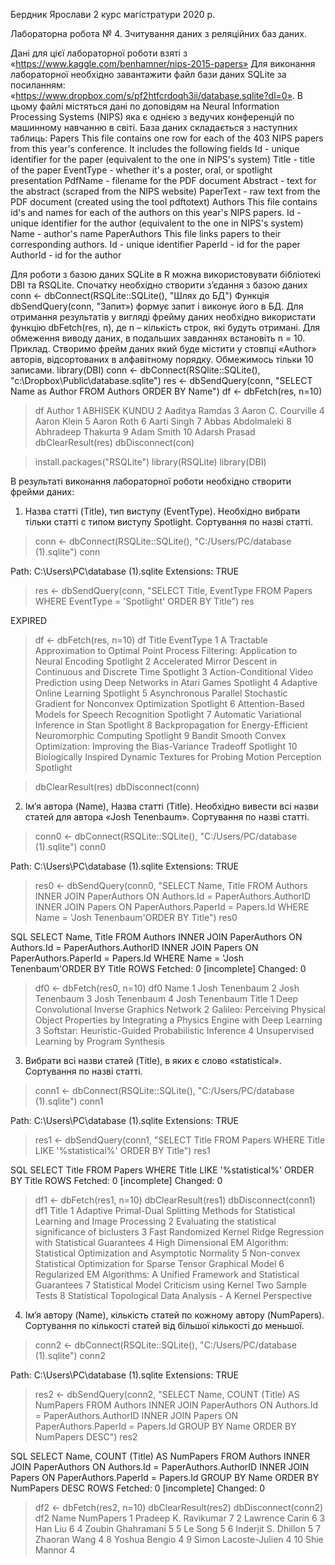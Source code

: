 Бердник Ярослави
2 курс магістратури
2020 р.

Лабораторна робота № 4. Зчитування даних з реляційних баз даних.

Дані для цієї лабораторної роботи взяті з «https://www.kaggle.com/benhamner/nips-2015-papers»
Для виконання лабораторної необхідно завантажити файл бази даних SQLite за посиланням: 
«https://www.dropbox.com/s/pf2htfcrdoqh3ii/database.sqlite?dl=0». 
В цьому файлі містяться дані по доповідям на Neural Information Processing Systems (NIPS) яка є однією з ведучих конференцій по машинному навчанню в світі. 
База даних складається з наступних таблиць:
Papers
This file contains one row for each of the 403 NIPS papers from this year's conference. It includes the following fields
Id - unique identifier for the paper (equivalent to the one in NIPS's system)
Title - title of the paper
EventType - whether it's a poster, oral, or spotlight presentation
PdfName - filename for the PDF document
Abstract - text for the abstract (scraped from the NIPS website)
PaperText - raw text from the PDF document (created using the tool pdftotext)
Authors
This file contains id's and names for each of the authors on this year's NIPS papers.
Id - unique identifier for the author (equivalent to the one in NIPS's system)
Name - author's name
PaperAuthors
This file links papers to their corresponding authors.
Id - unique identifier
PaperId - id for the paper
AuthorId - id for the author

Для роботи з базою даних SQLite в R можна використовувати бібліотекі DBI та RSQLite.
Спочатку необхідно створити з’єдання з базою даних
conn <- dbConnect(RSQLite::SQLite(), "Шлях до БД")
Функція dbSendQuery(conn, "Запит») формує запит і виконує його в БД. Для отримання результатів у вигляді фрейму даних необхідно використати функцію dbFetch(res, n), де n – кількість строк, які будуть отримані. Для обмеження виводу даних, в подальших завданнях встановіть n = 10.
Приклад. Створимо фрейм даних який буде містити у стовпці «Author» авторів, відсортованих в алфавітному порядку. Обмежимось тільки 10 записами.
library(DBI)
conn <- dbConnect(RSQlite::SQLite(), "c:\\Dropbox\\Public\\database.sqlite")
res <- dbSendQuery(conn, "SELECT Name as Author FROM Authors ORDER BY Name")
df <- dbFetch(res, n=10)
> df
Author
1 ABHISEK KUNDU
2 Aaditya Ramdas
3 Aaron C. Courville
4 Aaron Klein
5 Aaron Roth
6 Aarti Singh
7 Abbas Abdolmaleki
8 Abhradeep Thakurta
9 Adam Smith
10 Adarsh Prasad
dbClearResult(res)
dbDisconnect(con)

> install.packages("RSQLite")
> library(RSQLite)
> library(DBI)



В результаті виконання лабораторної роботи необхідно створити фрейми даних:

1. Назва статті (Title), тип виступу (EventType). Необхідно вибрати тільки статті с типом виступу Spotlight. Сортування по назві статті.

> conn <- dbConnect(RSQLite::SQLite(), "C:/Users/PC/database (1).sqlite")
> conn
<SQLiteConnection>
  Path: C:\Users\PC\database (1).sqlite
  Extensions: TRUE

> res <- dbSendQuery(conn, "SELECT Title, EventType FROM Papers WHERE EventType = 'Spotlight' ORDER BY Title")
> res
<SQLiteResult>
EXPIRED

> df <- dbFetch(res, n=10)
> df
                                                                                          Title EventType
1  A Tractable Approximation to Optimal Point Process Filtering: Application to Neural Encoding Spotlight
2                                    Accelerated Mirror Descent in Continuous and Discrete Time Spotlight
3                        Action-Conditional Video Prediction using Deep Networks in Atari Games Spotlight
4                                                                      Adaptive Online Learning Spotlight
5                          Asynchronous Parallel Stochastic Gradient for Nonconvex Optimization Spotlight
6                                                 Attention-Based Models for Speech Recognition Spotlight
7                                                       Automatic Variational Inference in Stan Spotlight
8                                   Backpropagation for Energy-Efficient Neuromorphic Computing Spotlight
9                       Bandit Smooth Convex Optimization: Improving the Bias-Variance Tradeoff Spotlight
10                         Biologically Inspired Dynamic Textures for Probing Motion Perception Spotlight

> dbClearResult(res)
> dbDisconnect(conn)


2. Ім’я автора (Name), Назва статті (Title). Необхідно вивести всі назви статей для автора «Josh Tenenbaum». Сортування по назві статті.

> conn0 <- dbConnect(RSQLite::SQLite(), "C:/Users/PC/database (1).sqlite")
> conn0
<SQLiteConnection>
  Path: C:\Users\PC\database (1).sqlite
  Extensions: TRUE

> res0 <- dbSendQuery(conn0, "SELECT Name, Title FROM Authors INNER JOIN PaperAuthors ON Authors.Id = PaperAuthors.AuthorID INNER JOIN Papers ON PaperAuthors.PaperId = Papers.Id WHERE Name = 'Josh Tenenbaum'ORDER BY Title")
> res0
<SQLiteResult>
  SQL  SELECT Name, Title FROM Authors INNER JOIN PaperAuthors ON Authors.Id = PaperAuthors.AuthorID INNER JOIN Papers ON PaperAuthors.PaperId = Papers.Id WHERE Name = 'Josh Tenenbaum'ORDER BY Title
  ROWS Fetched: 0 [incomplete]
       Changed: 0

> df0 <- dbFetch(res0, n=10)
> df0
            Name
1 Josh Tenenbaum
2 Josh Tenenbaum
3 Josh Tenenbaum
4 Josh Tenenbaum
                                                                                              Title
1                                                       Deep Convolutional Inverse Graphics Network
2 Galileo: Perceiving Physical Object Properties by Integrating a Physics Engine with Deep Learning
3                                                Softstar: Heuristic-Guided Probabilistic Inference
4                                                        Unsupervised Learning by Program Synthesis


3. Вибрати всі назви статей (Title), в яких є слово «statistical». Сортування по назві статті.

> conn1 <- dbConnect(RSQLite::SQLite(), "C:/Users/PC/database (1).sqlite")
> conn1
<SQLiteConnection>
  Path: C:\Users\PC\database (1).sqlite
  Extensions: TRUE

> res1 <- dbSendQuery(conn1, "SELECT Title FROM Papers WHERE Title LIKE '%statistical%' ORDER BY Title")
> res1
<SQLiteResult>
  SQL  SELECT Title FROM Papers WHERE Title LIKE '%statistical%' ORDER BY Title
  ROWS Fetched: 0 [incomplete]
       Changed: 0

> df1 <- dbFetch(res1, n=10)
> dbClearResult(res1)
> dbDisconnect(conn1)
> df1
                                                                                 Title
1 Adaptive Primal-Dual Splitting Methods for Statistical Learning and Image Processing
2                                Evaluating the statistical significance of biclusters
3                  Fast Randomized Kernel Ridge Regression with Statistical Guarantees
4     High Dimensional EM Algorithm: Statistical Optimization and Asymptotic Normality
5                Non-convex Statistical Optimization for Sparse Tensor Graphical Model
6            Regularized EM Algorithms: A Unified Framework and Statistical Guarantees
7                            Statistical Model Criticism using Kernel Two Sample Tests
8                         Statistical Topological Data Analysis - A Kernel Perspective
> 


4. Ім’я автору (Name), кількість статей по кожному автору (NumPapers). Сортування по кількості статей від більшої кількості до меньшої.

> conn2 <- dbConnect(RSQLite::SQLite(), "C:/Users/PC/database (1).sqlite")
> conn2
<SQLiteConnection>
  Path: C:\Users\PC\database (1).sqlite
  Extensions: TRUE

> res2 <- dbSendQuery(conn2, "SELECT Name, COUNT (Title) AS NumPapers FROM Authors INNER JOIN PaperAuthors ON Authors.Id = PaperAuthors.AuthorID INNER JOIN Papers ON PaperAuthors.PaperId = Papers.Id GROUP BY Name ORDER BY NumPapers DESC")
> res2
<SQLiteResult>
  SQL  SELECT Name, COUNT (Title) AS NumPapers FROM Authors INNER JOIN PaperAuthors ON Authors.Id = PaperAuthors.AuthorID INNER JOIN Papers ON PaperAuthors.PaperId = Papers.Id GROUP BY Name ORDER BY NumPapers DESC
  ROWS Fetched: 0 [incomplete]
       Changed: 0

> df2 <- dbFetch(res2, n=10)
> dbClearResult(res2)
> dbDisconnect(conn2)
> df2
                   Name NumPapers
1  Pradeep K. Ravikumar         7
2        Lawrence Carin         6
3               Han Liu         6
4     Zoubin Ghahramani         5
5               Le Song         5
6   Inderjit S. Dhillon         5
7          Zhaoran Wang         4
8         Yoshua Bengio         4
9  Simon Lacoste-Julien         4
10          Shie Mannor         4